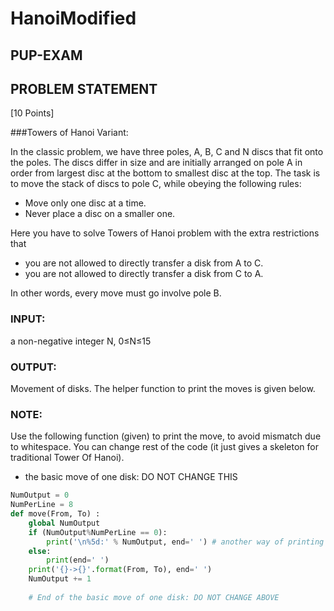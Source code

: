# HanoiModified
## PUP-EXAM
## PROBLEM STATEMENT
[10 Points]

###Towers of Hanoi Variant:

In the classic problem, we have three poles, A, B, C and N discs that fit onto the poles. The discs differ in size and are initially arranged on pole A in order from largest disc at the bottom to smallest disc at the top. The task is to move the stack of discs to pole C, while obeying the following rules: 
 
* Move only one disc at a time.
* Never place a disc on a smaller one. 

Here you have to solve Towers of Hanoi problem with the extra restrictions that 
 
* you are not allowed to directly transfer a disk from A to C.
* you are not allowed to directly transfer a disk from C to A. 

 In other words, every move must go involve pole B.

### INPUT:
a non-negative integer N, 0≤N≤15

### OUTPUT:
Movement of disks. The helper function to print the moves is given below.

### NOTE:
Use the following function (given) to print the move, to avoid mismatch due to whitespace. You can change rest of the code (it just gives a skeleton for traditional Tower Of Hanoi).
<br>
* the basic move of one disk: DO NOT CHANGE THIS
```python
NumOutput = 0
NumPerLine = 8
def move(From, To) :
    global NumOutput
    if (NumOutput%NumPerLine == 0):
        print('\n%5d:' % NumOutput, end=' ') # another way of printing formatted data
    else:
        print(end=' ')
    print('{}->{}'.format(From, To), end=' ')
    NumOutput += 1
    
    # End of the basic move of one disk: DO NOT CHANGE ABOVE
```

